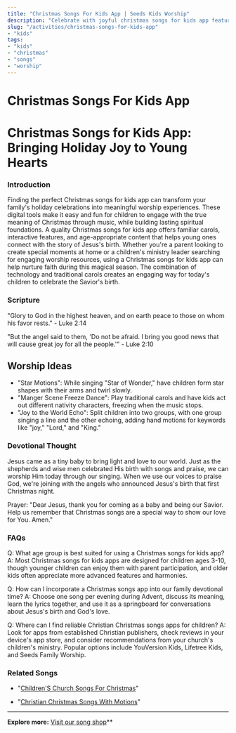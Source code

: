 ```yaml
---
title: "Christmas Songs For Kids App | Seeds Kids Worship"
description: "Celebrate with joyful christmas songs for kids app featuring biblical Christmas themes. Holiday worship music for children and families."
slug: "/activities/christmas-songs-for-kids-app"
- "kids"
tags:
- "kids"
- "christmas"
- "songs"
- "worship"
---
```


# Christmas Songs For Kids App

# Christmas Songs for Kids App: Bringing Holiday Joy to Young Hearts

### Introduction
Finding the perfect Christmas songs for kids app can transform your family's holiday celebrations into meaningful worship experiences. These digital tools make it easy and fun for children to engage with the true meaning of Christmas through music, while building lasting spiritual foundations. A quality Christmas songs for kids app offers familiar carols, interactive features, and age-appropriate content that helps young ones connect with the story of Jesus's birth. Whether you're a parent looking to create special moments at home or a children's ministry leader searching for engaging worship resources, using a Christmas songs for kids app can help nurture faith during this magical season. The combination of technology and traditional carols creates an engaging way for today's children to celebrate the Savior's birth.

### Scripture
"Glory to God in the highest heaven, and on earth peace to those on whom his favor rests." - Luke 2:14

"But the angel said to them, 'Do not be afraid. I bring you good news that will cause great joy for all the people.'" - Luke 2:10

## Worship Ideas
- "Star Motions": While singing "Star of Wonder," have children form star shapes with their arms and twirl slowly.
- "Manger Scene Freeze Dance": Play traditional carols and have kids act out different nativity characters, freezing when the music stops.
- "Joy to the World Echo": Split children into two groups, with one group singing a line and the other echoing, adding hand motions for keywords like "joy," "Lord," and "King."

### Devotional Thought
Jesus came as a tiny baby to bring light and love to our world. Just as the shepherds and wise men celebrated His birth with songs and praise, we can worship Him today through our singing. When we use our voices to praise God, we're joining with the angels who announced Jesus's birth that first Christmas night. 

Prayer: "Dear Jesus, thank you for coming as a baby and being our Savior. Help us remember that Christmas songs are a special way to show our love for You. Amen."

### FAQs
Q: What age group is best suited for using a Christmas songs for kids app?
A: Most Christmas songs for kids apps are designed for children ages 3-10, though younger children can enjoy them with parent participation, and older kids often appreciate more advanced features and harmonies.

Q: How can I incorporate a Christmas songs app into our family devotional time?
A: Choose one song per evening during Advent, discuss its meaning, learn the lyrics together, and use it as a springboard for conversations about Jesus's birth and God's love.

Q: Where can I find reliable Christian Christmas songs apps for children?
A: Look for apps from established Christian publishers, check reviews in your device's app store, and consider recommendations from your church's children's ministry. Popular options include YouVersion Kids, Lifetree Kids, and Seeds Family Worship.

### Related Songs

- "[Children'S Church Songs For Christmas](/activities/children-s-church-songs-for-christmas/)"

- "[Christian Christmas Songs With Motions](/activities/christian-christmas-songs-with-motions/)"

---

**Explore more:** [Visit our song shop](https://seedskidsworship.com/shop)**

<!-- Schema Markup -->
<script type="application/ld+json">
{
  "@context": "https://schema.org",
  "@type": "MusicRecording",
  "name": "Christmas Songs For Kids App",
  "byArtist": {
    "@type": "MusicGroup",
    "name": "Seeds Kids Worship"
  },
  "isFamilyFriendly": true,
  "url": "https://seedskidsworship.com/activities/christmas-songs-for-kids-app/"
}
</script>
